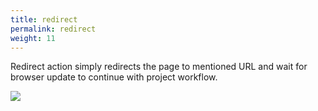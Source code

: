 ```yaml
---
title: redirect
permalink: redirect
weight: 11
---
```


Redirect action simply redirects the page to mentioned URL and wait for browser update to continue with project workflow. 

![](/images/extension/actions/redirect.jpg)
